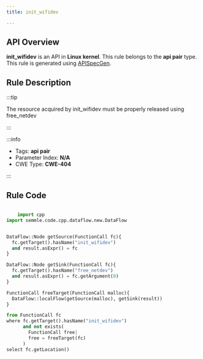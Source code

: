 ```yaml
---
title: init_wifidev

---
```



## API Overview
**init_wifidev** is an API in **Linux kernel**. This rule belongs to the **api pair** type. This rule is generated using [APISpecGen](../../tools/APISpecGen).
## Rule Description

:::tip

The resource acquired by init_wifidev must be properly released using free_netdev

:::

:::info

- Tags: **api pair**
- Parameter Index: **N/A**
- CWE Type: **CWE-404**

:::

## Rule Code
```python

    import cpp
import semmle.code.cpp.dataflow.new.DataFlow


DataFlow::Node getSource(FunctionCall fc){
  fc.getTarget().hasName("init_wifidev")
  and result.asExpr() = fc
}

DataFlow::Node getSink(FunctionCall fc){
  fc.getTarget().hasName("free_netdev")
  and result.asExpr() = fc.getArgument(0)
}

FunctionCall freeTarget(FunctionCall malloc){
  DataFlow::localFlow(getSource(malloc), getSink(result))
}

from FunctionCall fc
where fc.getTarget().hasName("init_wifidev")
      and not exists(
        FunctionCall free| 
        free = freeTarget(fc)
      )
select fc.getLocation()

    
```